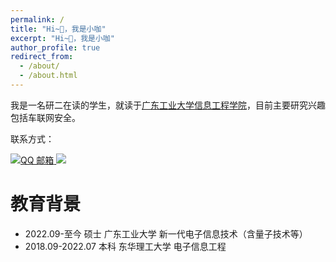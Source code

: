 ```yaml
---
permalink: /
title: "Hi~👋，我是小咖"
excerpt: "Hi~👋，我是小咖"
author_profile: true
redirect_from: 
  - /about/
  - /about.html
---
```

我是一名研二在读的学生，就读于[广东工业大学信息工程学院](https://www.gdut.edu.cn/)，目前主要研究兴趣包括车联网安全。

联系方式：<div align="left">
  <a href="mailto:1756256417@qq.com">
    <img src="https://img.shields.io/badge/QQ%20Mail-000000?logo=tencent-qq&logoColor=white" alt="QQ 邮箱" />
  </a>
  <a href="https://blog.csdn.net/qq_51348866/">
    <img src="https://img.shields.io/badge/CSDN-论坛-c32136" />
  </a>
</div>


教育背景
======
* 2022.09-至今  硕士  广东工业大学  新一代电子信息技术（含量子技术等）
* 2018.09-2022.07  本科  东华理工大学  电子信息工程
